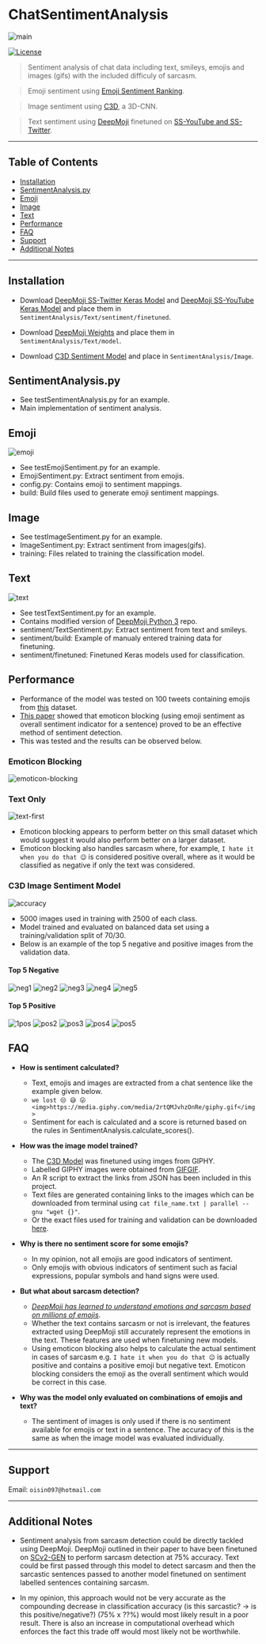 # ChatSentimentAnalysis
![main](https://i.imgur.com/zyKgSBZ.png)

[![License](http://img.shields.io/:license-mit-blue.svg?style=flat-square)](http://badges.mit-license.org) 
> Sentiment analysis of chat data including text, smileys, emojis and images (gifs) with the included difficuly of sarcasm.

> Emoji sentiment using [Emoji Sentiment Ranking](http://kt.ijs.si/data/Emoji_sentiment_ranking/).

> Image sentiment using [C3D](https://gist.github.com/albertomontesg/d8b21a179c1e6cca0480ebdf292c34d2), a 3D-CNN.

> Text sentiment using [DeepMoji](https://github.com/bfelbo/DeepMoji) finetuned on [SS-YouTube and SS-Twitter](https://pdfs.semanticscholar.org/ec1d/92b3b01421e4f49da52fbcf96b9a9337002b.pdf).

---
## Table of Contents
- [Installation](#installation)
- [SentimentAnalysis.py](#SentimentAnalysis.py)
- [Emoji](#Emoji)
- [Image](#Image)
- [Text](#team)
- [Performance](#performance)
- [FAQ](#faq)
- [Support](#support)
- [Additional Notes](#additionalnotes)


---


## Installation
- Download [DeepMoji SS-Twitter Keras Model](https://drive.google.com/open?id=1ZLD2iSgl4PggYPAG9iG_eoFx2DEegqSL) and [DeepMoji SS-YouTube Keras Model](https://drive.google.com/open?id=1iWc0sUmk7FwXBFPQ8FOIWKhJ8jS2iplh) and place them in ```SentimentAnalysis/Text/sentiment/finetuned```.

- Download [DeepMoji Weights](https://www.dropbox.com/s/xqarafsl6a8f9ny/deepmoji_weights.hdf5?dl=0) and place them in ```SentimentAnalysis/Text/model```.

- Download [C3D Sentiment Model](https://drive.google.com/open?id=1UeEsQYrItUF0NOpD1frvS8qxdqGCUTg9) and place in ```SentimentAnalysis/Image```.

## SentimentAnalysis.py
- See testSentimentAnalysis.py for an example.
- Main implementation of sentiment analysis.

## Emoji
![emoji](https://i.imgur.com/P2tMRtJ.png)
- See testEmojiSentiment.py for an example.
- EmojiSentiment.py: Extract sentiment from emojis.
- config.py: Contains emoji to sentiment mappings.
- build: Build files used to generate emoji sentiment mappings.

## Image
- See testImageSentiment.py for an example.
- ImageSentiment.py: Extract sentiment from images(gifs).
- training: Files related to training the classification model.

## Text
![text](https://imgur.com/oXE5H2W.png)
- See testTextSentiment.py for an example.
- Contains modified version of [DeepMoji Python 3](https://github.com/zzsza/DeepMoji-Python3) repo.
- sentiment/TextSentiment.py: Extract sentiment from text and smileys.
- sentiment/build: Example of manualy entered training data for finetuning.
- sentiment/finetuned: Finetuned Keras models used for classification. 

## Performance
 - Performance of the model was tested on 100 tweets containing emojis from [this](https://www.kaggle.com/rexhaif/emojifydata-en) dataset.
 - [This paper](https://www.sciencedirect.com/science/article/pii/S0950705117304240) showed that emoticon blocking (using emoji sentiment as overall sentiment indicator for a sentence) proved to be an effective method of sentiment detection. 
 - This was tested and the results can be observed below.
### Emoticon Blocking
![emoticon-blocking](https://i.imgur.com/Sm3NUnQ.png)
 
 ### Text Only
 ![text-first](https://i.imgur.com/Uj7Bly0.png)

- Emoticon blocking appears to perform better on this small dataset which would suggest it would also perform better on a larger dataset. 
- Emoticon blocking also handles sarcasm where, for example, ```I hate it when you do that 😉``` is considered positive overall, where as it would be classified as negative if only the text was considered.

### C3D Image Sentiment Model
![accuracy](https://i.imgur.com/7Nx6BNi.png)
- 5000 images used in training with 2500 of each class.
- Model trained and evaluated on balanced data set using a training/validation split of 70/30.
- Below is an example of the top 5 negative and positive images from the validation data.

#### Top 5 Negative
![neg1](https://i.imgur.com/WR0C6Qq.gif) ![neg2](https://i.imgur.com/ios7EqN.gif) ![neg3](https://i.imgur.com/vGWhWhS.gif) ![neg4](https://i.imgur.com/yauDFtM.gif) ![neg5](https://i.imgur.com/s275CbK.gif)



#### Top 5 Positive
![1pos](https://i.imgur.com/6D351qa.gif) ![pos2](https://i.imgur.com/qywFKc8.gif) ![pos3](https://i.imgur.com/g8Ln6bj.gif) ![pos4](https://i.imgur.com/4KCDcMe.gif) ![pos5](https://i.imgur.com/26KSllL.gif)

## FAQ

- **How is sentiment calculated?**
	- Text, emojis and images are extracted from a chat sentence like the example given below.
    - ```we lost 😒 😅 😛 <img>https://media.giphy.com/media/2rtQMJvhzOnRe/giphy.gif</img>```
	- Sentiment for each is calculated and a score is returned based on the rules in SentimentAnalysis.calculate_scores().

- **How was the image model trained?**
	- The [C3D Model](https://gist.github.com/albertomontesg/d8b21a179c1e6cca0480ebdf292c34d2) was finetuned using imges from GIPHY.
	- Labelled GIPHY images were obtained from [GIFGIF](http://gifgif.media.mit.edu/labs/api).
	- An R script to extract the  links from JSON has been included in this project. 
	- Text files are generated containing links to the images which can be downloaded from terminal using ```cat file_name.txt | parallel --gnu "wget {}"```.
	- Or the exact files used for training and validation can be downloaded [here](https://drive.google.com/open?id=117xkFzY2OiYMjf6PTPsKYSXENXnPIZVR).

- **Why is there no sentiment score for some emojis?**
	- In my opinion, not all emojis are good indicators of sentiment. 
	- Only emojis with obvious indicators of sentiment such as facial expressions, popular symbols and hand signs were used. 

- **But what about sarcasm detection?**
	- [*DeepMoji has learned to understand emotions and sarcasm based on millions of emojis*](https://deepmoji.mit.edu/).
	- Whether the text contains sarcasm or not is irrelevant, the features extracted using DeepMoji still accurately represent the emotions in the text. These features are used when finetuning new models. 
	- Using emoticon blocking also helps to calculate the actual sentiment in cases of sarcasm e.g. ```I hate it when you do that 😉``` is actually positive and contains a positive emoji but negative text.  Emoticon blocking considers the emoji as the overall sentiment which would be correct in this case.

- **Why was the model only evaluated on combinations of emojis and text?**
	- The sentiment of images is only used if there is no sentiment available for emojis or text in a sentence. The accuracy of this is the same as when the image model was evaluated individually.

---

## Support
Email: `oisin097@hotmail.com`

---


## Additional Notes
- Sentiment analysis from sarcasm detection could be directly tackled using DeepMoji. DeepMoji  outlined in their paper to have been finetuned on [SCv2-GEN](https://arxiv.org/pdf/1709.05404.pdf) to perform sarcasm detection at 75% accuracy. Text could be first passed through this model to detect sarcasm and then the sarcastic sentences passed to another model finetuned on sentiment labelled sentences containing sarcasm. 

- In my opinion, this approach would not be very accurate as the compounding decrease in classification accuracy (is this sarcastic? -> is this positive/negative?) (75% x ??%) would most likely result in a poor result. There is also an increase in computational overhead which enforces the fact this trade off would most likely not be worthwhile. 


